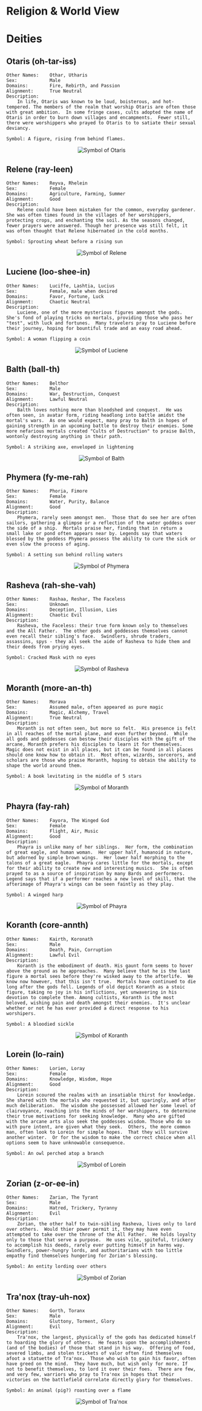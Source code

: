 # Religion & World View

# Deities

## Otaris (oh-tar-iss)

    Other Names:    Othar, Utharis
    Sex:            Male
    Domains:        Fire, Rebirth, and Passion
    Alignment:      True Neutral
    Description:
        In life, Otaris was known to be loud, boisterous, and hot-tempered. The members of the realm that worship Otaris are often those with great ambition.  In some fringe cases, cults adopted the name of Otaris in order to burn down villages and encampments.  Fewer still, there were worshippers who prayed to Otaris to to satiate their sexual deviancy.

    Symbol: A figure, rising from behind flames.

<p align="center">
    <img src="./assets/images/Otaris-Symbol.png" alt="Symbol of Otaris" />
</p>

## Relene (ray-leen)

    Other Names:    Reyva, Rhelein
    Sex:            Female
    Domains:        Agriculture, Farming, Summer
    Alignment:      Good
    Description:
        Relene could have been mistaken for the common, everyday gardener.  She was often times found in the villages of her worshippers, protecting crops, and enchanting the soil. As the seasons changed, fewer prayers were answered. Though her presence was still felt, it was often thought that Relene hibernated in the cold months.

    Symbol: Sprouting wheat before a rising sun

<p align="center">
    <img src="./assets/images/Relene-Symbol.png" alt="Symbol of Relene" />
</p>

## Luciene (loo-shee-in)

    Other Names:    Luciffe, Lashtia, Lucius
    Sex:            Female, male when desired
    Domains:        Favor, Fortune, Luck
    Alignment:      Chaotic Neutral
    Description:
        Luciene, one of the more mysterious figures amongst the gods.  She's fond of playing tricks on mortals, providing those who pass her "test", with luck and fortunes.  Many travelers pray to Luciene before their journey, hoping for bountiful trade and an easy road ahead.

    Symbol: A woman flipping a coin

<p align="center">
    <img src="./assets/images/Luciene-Symbol.png" alt="Symbol of Luciene" />
</p>

## Balth (ball-th)

    Other Names:    Belthor
    Sex:            Male
    Domains:        War, Destruction, Conquest
    Alignment:      Lawful Neutral
    Description:
        Balth loves nothing more than bloodshed and conquest.  He was often seen, in avatar form, riding headlong into battle amidst the mortal's wars.  As one would expect, many pray to Balth in hopes of gaining strength in an upcoming battle to destroy their enemies. Some more nefarious mortals created "Cults of Destruction" to praise Balth, wontonly destroying anything in their path.

    Symbol: A striking axe, enveloped in lightening

<p align="center">
    <img src="./assets/images/Balth-Symbol.png" alt="Symbol of Balth" />
</p>

## Phymera (fy-me-rah)

    Other Names:    Phoria, Fimore
    Sex:            Female
    Domains:        Water, Purity, Balance
    Alignment:      Good
    Description:
        Phymera, rarely seen amongst men.  Those that do see her are often sailors, gathering a glimpse or a reflection of the water goddess over the side of a ship.  Mortals praise her, finding that in return a small lake or pond often appears near by. Legends say that waters blessed by the goddess Phymera possess the ability to cure the sick or even slow the process of aging.

    Symbol: A setting sun behind rolling waters

<p align="center">
    <img src="./assets/images/Phymera-Symbol.png" alt="Symbol of Phymera" />
</p>

## Rasheva (rah-she-vah)

    Other Names:    Rashaa, Reshar, The Faceless
    Sex:            Unknown
    Domains:        Deception, Illusion, Lies
    Alignment:      Chaotic Evil
    Description:
        Rasheva, the Faceless: their true form known only to themselves and the All Father.  The other gods and goddesses themselves cannot even recall their sibling's face.  Swindlers, shrude traders, assassins, spys - they all seek the aide of Rasheva to hide them and their deeds from prying eyes.

    Symbol: Cracked Mask with no eyes

<p align="center">
    <img src="./assets/images/Rasheva-Symbol.png" alt="Symbol of Rasheva" />
</p>

## Moranth (more-an-th)

    Other Names:    Morava
    Sex:            Assumed male, often appeared as pure magic
    Domains:        Magic, Alchemy, Travel
    Alignment:      True Neutral
    Description:
        Moranth is not often seen, but more so felt.  His presence is felt in all reaches of the mortal plane, and even further beyond.  While all gods and goddesses can bestow their disciples with the gift of the arcane, Moranth prefers his disciples to learn it for themselves.  Magic does not exist in all places, but it can be found in all places should one know how to obtain it.  Most often, wizards, sorcerors, and scholars are those who praise Moranth, hoping to obtain the ability to shape the world around them.

    Symbol: A book levitating in the middle of 5 stars

<p align="center">
    <img src="./assets/images/Moranth-Symbol.png" alt="Symbol of Moranth" />
</p>

## Phayra (fay-rah)

    Other Names:    Fayora, The Winged God
    Sex:            Female
    Domains:        Flight, Air, Music
    Alignment:      Good
    Description:
        Phayra is unlike many of her siblings.  Her form, the combination of great eagle, and human woman.  Her upper half, humanoid in nature, but adorned by simple brown wings.  Her lower half morphing to the talons of a great eagle.  Phayra cares little for the mortals, except for their ability to create new and interesting musics.  She is often prayed to as a source of inspiration by many Bards and performers. Legend says that if a performer reaches a new level of skill, that the afterimage of Phayra's wings can be seen faintly as they play.

    Symbol: A winged harp

<p align="center">
    <img src="./assets/images/Phayra-Symbol.png" alt="Symbol of Phayra" />
</p>

## Koranth (core-annth)

    Other Names:    Kairth, Koronath
    Sex:            Male
    Domains:        Death, Pain, Corruption
    Alignment:      Lawful Evil
    Description:
        Koranth is the embodiment of death. His gaunt form seems to hover above the ground as he approaches.  Many believe that he is the last figure a mortal sees before they're wisked away to the afterlife.  We know now however, that this isn't true.  Mortals have continued to die long after the gods fell. Legends of old depict Koranth as a stoic figure, taking no joy in his inflictions, yet unwavering in his devotion to complete them. Among cultists, Koranth is the most beloved, wishing pain and death amongst their enemies.  It's unclear whether or not he has ever provided a direct response to his worshipers.

    Symbol: A bloodied sickle

<p align="center">
    <img src="./assets/images/Koranth-Symbol.png" alt="Symbol of Koranth" />
</p>

## Lorein (lo-rain)

    Other Names:    Lorien, Loray
    Sex:            Female
    Domains:        Knowledge, Wisdom, Hope
    Alignment:      Good
    Description:
        Lorein scoured the realms with an insatiable thirst for knowledge.  She shared with the mortals who requested it, but sparingly, and after much deliberation.  The wisdom she possessed allowed her some level of clairvoyance, reaching into the minds of her worshippers, to determine their true motivations for seeking knowledge.  Many who are gifted with the arcane arts also seek the goddesses wisdom. Those who do so with pure intent, are given what they seek.  Others, the more common man, often look to Lorein for simple hopes.  That they will survive another winter.  Or for the wisdom to make the correct choice when all options seem to have unknowable consequence.

    Symbol: An owl perched atop a branch

<p align="center">
    <img src="./assets/images/Lorein-Symbol.png" alt="Symbol of Lorein" />
</p>

## Zorian (z-or-ee-in)

    Other Names:    Zarian, The Tyrant
    Sex:            Male
    Domains:        Hatred, Trickery, Tyranny
    Alignment:      Evil
    Description:
        Zorian, the other half to twin-sibling Rasheva, lives only to lord over others.  Would thier power permit it, they may have even attempted to take over the throne of the All Father.  He holds loyalty only to those that serve a purpose.  He uses vile, spiteful, trickery to accomplish his deeds, rarely ever putting himself in harms way.  Swindlers, power-hungry lords, and authoritarians with too little empathy find themselves hungering for Zorian's blessing.

    Symbol: An entity lording over others

<p align="center">
    <img src="./assets/images/Zorian-Symbol.png" alt="Symbol of Zorian" />
</p>

## Tra'nox (tray-uh-nox)

    Other Names:    Gorth, Toranx
    Sex:            Male
    Domains:        Gluttony, Torment, Glory
    Alignment:      Evil
    Description:
        Tra'nox, the largest, physically of the gods has dedicated himself to hoarding the glory of others.  He feasts upon the accomplishments (and of the bodies) of those that stand in his way.  Offering of food, severed limbs, and stolen trickets of valor often find themselves afoot a statuette of Tra'nox.  Those who wish to gain his favor, often have greed on the mind.  They have much, but wish only for more. If not to benefit themselves, to lord it over their foes.  There are few, and very few, warriors who pray to Tra'nox in hopes that their victories on the battlefield correlate directly glory for themselves.

    Symbol: An animal (pig?) roasting over a flame

<p align="center">
    <img src="./assets/images/Tranox-Symbol.png" alt="Symbol of Tra'nox" />
</p>

<!-- Template For Gods -->
<!-- ##

    Other Names:
    Sex:
    Domains:
    Alignment:
    Description:

    Symbol:

<p align="center">
    <img src="./assets/images/-Symbol.png" alt="Symbol of " />
</p> -->

<!-- Counts:
Male:5
Female:5

Good:4
Neutral:4
Evil:4

 -->

<style>
    code {
        white-space: pre-wrap !important;
        word-break: break-word;
    }
</style>
